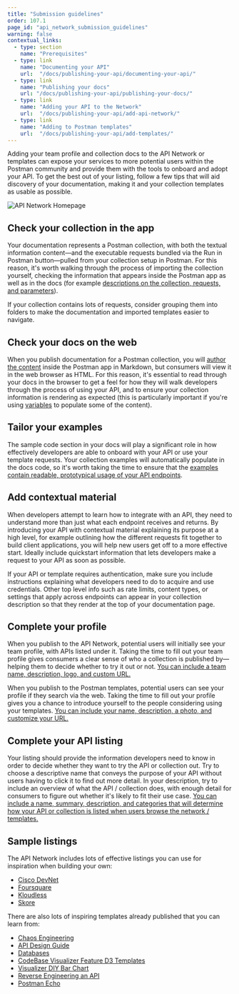 ```yaml
---
title: "Submission guidelines"
order: 107.1
page_id: "api_network_submission_guidelines"
warning: false
contextual_links:
  - type: section
    name: "Prerequisites"
  - type: link
    name: "Documenting your API"
    url:  "/docs/publishing-your-api/documenting-your-api/"
  - type: link
    name: "Publishing your docs"
    url: "/docs/publishing-your-api/publishing-your-docs/"
  - type: link
    name: "Adding your API to the Network"
    url:  "/docs/publishing-your-api/add-api-network/"
  - type: link
    name: "Adding to Postman templates"
    url:  "/docs/publishing-your-api/add-templates/"
---
```


Adding your team profile and collection docs to the API Network or templates can expose your services to more potential users within the Postman community and provide them with the tools to onboard and adopt your API. To get the best out of your listing, follow a few tips that will aid discovery of your documentation, making it and your collection templates as usable as possible.

![API Network Homepage](https://assets.postman.com/postman-docs/Public+network+on+Explore.jpg)

## Check your collection in the app

Your documentation represents a Postman collection, with both the textual information content—and the executable requests bundled via the Run in Postman button—pulled from your collection setup in Postman. For this reason, it's worth walking through the process of importing the collection yourself, checking the information that appears inside the Postman app as well as in the docs (for example [descriptions on the collection, requests, and parameters](/docs/publishing-your-api/authoring-your-documentation/#documenting-with-descriptions)).

If your collection contains lots of requests, consider grouping them into folders to make the documentation and imported templates easier to navigate.

## Check your docs on the web

When you publish documentation for a Postman collection, you will [author the content](/docs/publishing-your-api/authoring-your-documentation/) inside the Postman app in Markdown, but consumers will view it in the web browser as HTML. For this reason, it's essential to read through your docs in the browser to get a feel for how they will walk developers through the process of using your API, and to ensure your collection information is rendering as expected (this is particularly important if you're using [variables](/docs/publishing-your-api/documenting-your-api/#documentation-environments) to populate some of the content).

## Tailor your examples

The sample code section in your docs will play a significant role in how effectively developers are able to onboard with your API or use your template requests. Your collection examples will automatically populate in the docs code, so it's worth taking the time to ensure that the [examples contain readable, prototypical usage of your API endpoints](/docs/publishing-your-api/authoring-your-documentation/#using-examples-in-your-docs).

## Add contextual material

When developers attempt to learn how to integrate with an API, they need to understand more than just what each endpoint receives and returns. By introducing your API with contextual material explaining its purpose at a high level, for example outlining how the different requests fit together to build client applications, you will help new users get off to a more effective start. Ideally include quickstart information that lets developers make a request to your API as soon as possible.

If your API or template requires authentication, make sure you include instructions explaining what developers need to do to acquire and use credentials. Other top level info such as rate limits, content types, or settings that apply across endpoints can appear in your collection description so that they render at the top of your documentation page.

## Complete your profile

When you publish to the API Network, potential users will initially see your team profile, with APIs listed under it. Taking the time to fill out your team profile gives consumers a clear sense of who a collection is published by—helping them to decide whether to try it out or not. [You can include a team name, description, logo, and custom URL.](/docs/publishing-your-api/add-api-network/#setting-up-your-team-profile)

When you publish to the Postman templates, potential users can see your profile if they search via the web. Taking the time to fill out your profile gives you a chance to introduce yourself to the people considering using your templates. [You can include your name, description, a photo, and customize your URL.](/docs/publishing-your-api/add-templates/#setting-up-your-profile)

## Complete your API listing

Your listing should provide the information developers need to know in order to decide whether they want to try the API or collection out. Try to choose a descriptive name that conveys the purpose of your API without users having to click it to find out more detail. In your description, try to include an overview of what the API / collection does, with enough detail for consumers to figure out whether it's likely to fit their use case. [You can include a name, summary, description, and categories that will determine how your API or collection is listed when users browse the network / templates.](/docs/publishing-your-api/add-api-network/#providing-api-detail)

## Sample listings

The API Network includes lots of effective listings you can use for inspiration when building your own:

* [Cisco DevNet](https://explore.postman.com/team/ciscodevnet)
* [Foursquare](https://explore.postman.com/team/351150)
* [Kloudless](https://explore.postman.com/team/245532)
* [Skore](https://explore.postman.com/team/201253)

There are also lots of inspiring templates already published that you can learn from:

* [Chaos Engineering](https://explore.postman.com/templates/3346/chaos-engineering)
* [API Design Guide](https://explore.postman.com/templates/1902/api-design-guide)
* [Databases](https://explore.postman.com/templates/1690/databases)
* [CodeBase Visualizer Feature D3 Templates](https://explore.postman.com/templates/4424/codebase-visualizer-feature-d3-templates)
* [Visualizer DIY Bar Chart](https://explore.postman.com/templates/4199/visualizer-diy-bar-chart)
* [Reverse Engineering an API](https://explore.postman.com/templates/479/reverse-engineering-an-api)
* [Postman Echo](https://explore.postman.com/templates/1358/postman-echo)

